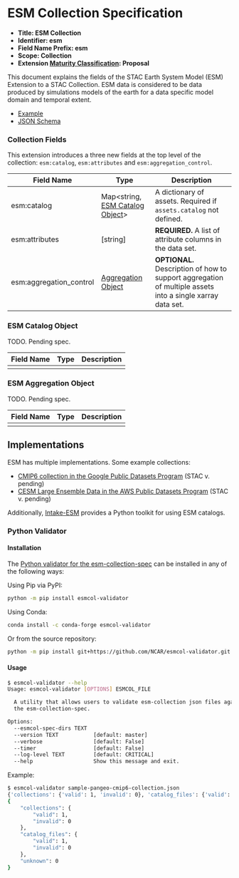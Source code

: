 # ESM Collection Specification

- **Title: ESM Collection**
- **Identifier: esm**
- **Field Name Prefix: esm**
- **Scope: Collection**
- **Extension [Maturity Classification](https://github.com/radiantearth/stac-spec/blob/master/extensions/README.md#extension-maturity): Proposal**

This document explains the fields of the STAC Earth System Model (ESM) Extension to a STAC Collection.
ESM data is considered to be data produced by simulations models of the earth for a data specific model domain and temporal extent.

- [Example](examples/sample-pangeo-cmip6-collection.json)
- [JSON Schema](json-schema/schema.json)

### Collection Fields

This extension introduces a three new fields at the top level of the collection:  `esm:catalog`, `esm:attributes` and `esm:aggregation_control`.

| Field Name | Type                                       | Description |
| ---------- | ------------------------------------------ | ----------- |
| esm:catalog | Map<string, [ESM Catalog Object](#esm-catalog-object)> | A dictionary of assets. Required if `assets.catalog` not defined. |
| esm:attributes | [string] | **REQUIRED.** A list of attribute columns in the data set. |
| esm:aggregation_control | [Aggregation Object](#esm-aggregation-object) |  **OPTIONAL.** Description of how to support aggregation of multiple assets into a single xarray data set. |

### ESM Catalog Object

TODO. Pending spec.

| Field Name | Type                                       | Description |
| ---------- | ------------------------------------------ | ----------- |
| | |

### ESM Aggregation Object

TODO. Pending spec.

| Field Name | Type                                       | Description |
| ---------- | ------------------------------------------ | ----------- |
| | |

## Implementations

ESM has multiple implementations. Some example collections:

- [CMIP6 collection in the Google Public Datasets Program]() (STAC v. pending)
- [CESM Large Ensemble Data in the AWS Public Datasets Program]() (STAC v. pending)

Additionally, [Intake-ESM](https://intake-esm.readthedocs.io/en/latest/) provides a Python toolkit for using ESM catalogs.

### Python Validator

#### Installation

The [Python validator for the esm-collection-spec](https://github.com/NCAR/esmcol-validator) can be installed in any of the following ways:

Using Pip via PyPI:

```bash
python -m pip install esmcol-validator
```

Using Conda:

```bash
conda install -c conda-forge esmcol-validator
```

Or from the source repository:

```bash
python -m pip install git+https://github.com/NCAR/esmcol-validator.git
```

#### Usage

```bash
$ esmcol-validator --help
Usage: esmcol-validator [OPTIONS] ESMCOL_FILE

  A utility that allows users to validate esm-collection json files against
  the esm-collection-spec.

Options:
  --esmcol-spec-dirs TEXT
  --version TEXT           [default: master]
  --verbose                [default: False]
  --timer                  [default: False]
  --log-level TEXT         [default: CRITICAL]
  --help                   Show this message and exit.
```

Example:

```bash
$ esmcol-validator sample-pangeo-cmip6-collection.json
{'collections': {'valid': 1, 'invalid': 0}, 'catalog_files': {'valid': 1, 'invalid': 0}, 'unknown': 0}
{
    "collections": {
        "valid": 1,
        "invalid": 0
    },
    "catalog_files": {
        "valid": 1,
        "invalid": 0
    },
    "unknown": 0
}
```
